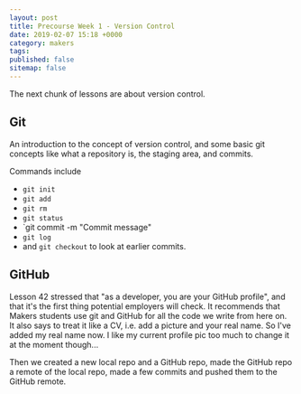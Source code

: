 ```yaml
---
layout: post
title: Precourse Week 1 - Version Control
date: 2019-02-07 15:18 +0000
category: makers
tags: 
published: false
sitemap: false
---
```


The next chunk of lessons are about version control.

## Git

An introduction to the concept of version control, and some basic git concepts
like what a repository is, the staging area, and commits.

Commands include
- `git init`
- `git add`
- `git rm`
- `git status`
- `git commit -m "Commit message"
- `git log`
- and `git checkout` to look at earlier commits.

## GitHub

Lesson 42 stressed that "as a developer, you are your GitHub profile", and that
it's the first thing potential employers will check. It recommends that Makers
students use git and GitHub for all the code we write from here on. It also says
to treat it like a CV, i.e. add a picture and your real name. So I've added my
real name now. I like my current profile pic too much to change it at the moment
though...

Then we created a new local repo and a GitHub repo, made the GitHub repo a
remote of the local repo, made a few commits and pushed them to the GitHub
remote.
